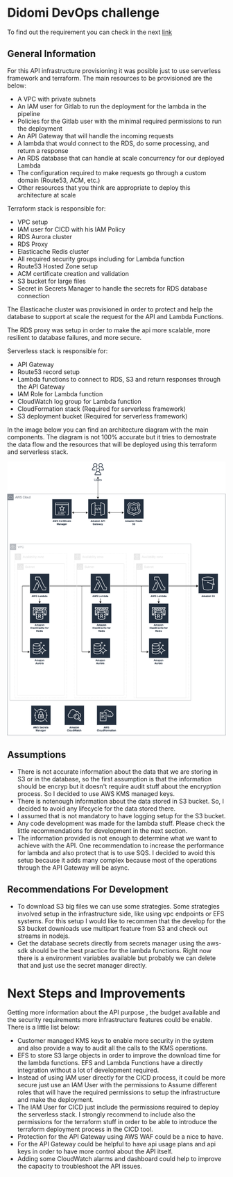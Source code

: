 # Didomi DevOps challenge

To find out the requirement you can check in the next [link](https://github.com/didomi/challenges/tree/master/devops)

## General Information

For this API infrastructure provisioning it was posible just to use serverless framework and terraform. The main resources to be provisioned are the below:

- A VPC with private subnets
- An IAM user for Gitlab to run the deployment for the lambda in the pipeline
- Policies for the Gitlab user with the minimal required permissions to run the deployment
- An API Gateway that will handle the incoming requests
- A lambda that would connect to the RDS, do some processing, and return a response
- An RDS database that can handle at scale concurrency for our deployed Lambda
- The configuration required to make requests go through a custom domain (Route53, ACM, etc.)
- Other resources that you think are appropriate to deploy this architecture at scale

Terraform stack is responsible for:

- VPC setup
- IAM user for CICD with his IAM Policy
- RDS Aurora cluster
- RDS Proxy
- Elasticache Redis cluster
- All required security groups including for Lambda function
- Route53 Hosted Zone setup
- ACM certificate creation and validation
- S3 bucket for large files
- Secret in Secrets Manager to handle the secrets for RDS database connection

The Elasticache cluster was provisioned in order to protect and help the database to support at scale the request for the API and Lambda Functions. 

The RDS proxy was setup in order to make the api more scalable, more resilient to database failures, and more secure.

Serverless stack is responsible for:

- API Gateway
- Route53 record setup
- Lambda functions to connect to RDS, S3 and return responses through the API Gateway
- IAM Role for Lambda function
- CloudWatch log group for Lambda function
- CloudFormation stack (Required for serverless framework)
- S3 deployment bucket (Required for serverless framework)

In the image below you can find an architecture diagram with the main components. The diagram is not 100% accurate but it tries to demostrate the data flow and the resources that will be deployed using this terraform and serverless stack.

![architecture-didomi-challenge](./assets/didomi-challenge.png)

## Assumptions

- There is not accurate information about the data that we are storing in S3 or in the database, so the first assumption is that the information should be encryp but it doesn't require audit stuff about the encryption process. So I decided to use AWS KMS managed keys.
- There is notenough information about the data stored in S3 bucket. So, I decided to avoid any lifecycle for the data stored there.
- I assumed that is not mandatory to have logging setup for the S3 bucket.
- Any code development was made for the lambda stuff. Please check the little recommendations for development in the next section.
- The information provided is not enough to determine what we want to achieve with the API. One recommendation to increase the performance for lambda and also protect that is to use SQS. I decided to avoid this setup because it adds many complex because most of the operations through the API Gateway will be async.

## Recommendations For Development

- To download S3 big files we can use some strategies. Some strategies involved setup in the infrastructure side, like using vpc endpoints or EFS systems. For this setup I would like to recommen that the develop for the S3 bucket downloads use multipart feature from S3 and check out streams in nodejs.
- Get the database secrets directly from secrets manager using the aws-sdk should be the best practice for the lambda functions. Right now there is a environment variables available but probably we can delete that and just use the secret manager directly.

# Next Steps and Improvements

Getting more information about the API purpose , the budget available and the security requirements more infrastructure features could be enable. There is a little list below:

- Customer managed KMS keys to enable more security in the system and also provide a way to audit all the calls to the KMS operations.
- EFS to store S3 large objects in order to improve the download time for the lambda functions. EFS and Lambda Functions have a directly integration without a lot of development required.
- Instead of using IAM user directly for the CICD process, it could be more secure just use an IAM User with the permissions to Assume different roles that will have the required permissions to setup the infrastructure and make the deployment.
- The IAM User for CICD just include the permissions required to deploy the serverless stack. I strongly recommend to include also the permissions for the terraform stuff in order to be able to introduce the terraform deployment process in the CICD tool.
- Protection for the API Gateway using AWS WAF could be a nice to have.
- For the API Gateway could be helpful to have api usage plans and api keys in order to have more control about the API itself.
- Adding some CloudWatch alarms and dashboard could help to improve the capacity to troubleshoot the API issues.

